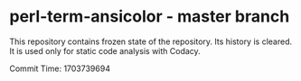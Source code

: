 # perl-term-ansicolor - master branch

This repository contains frozen state of the repository.
Its history is cleared. It is used only for static code
analysis with Codacy.

Commit Time: 1703739694